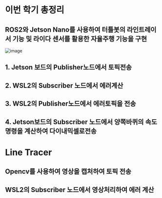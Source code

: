 # 이번 학기 총정리

## ROS2와 Jetson Nano를 사용하여 터틀봇의 라인트레이서 기능 및 라이다 센서를 활용한 자율주행 기능을 구현

![image](https://github.com/Sungmyunghoon/Last_season/assets/112747810/eaaf1fc2-992b-4833-9312-541758f00c40)

## 1. Jetson 보드의 Publisher노드에서 토픽전송
## 2. WSL2의 Subscriber 노드에서 에러계산
## 3. WSL2의 Publisher노드에서 에러토픽을 전송
## 4. Jetson보드의 Subscriber 노드에서 양쪽바퀴의 속도명령을 계산하여 다이내믹셀로전송

# Line Tracer
## Opencv를 사용하여 영상을 캡처하여 토픽 전송

## WSL2의 Subscriber 노드에서 영상처리하여 에러 계산

